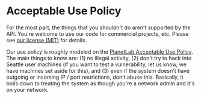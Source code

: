 # Acceptable Use Policy

For the most part, the things that you shouldn't do aren't supported by the API. You're welcome to use our code for commercial projects, etc. Please see [our license (MIT)](../LICENSE) for details. 

Our use policy is roughly modeled on the [PlanetLab Acceptable Use Policy](http://www.planet-lab.org/aup).  The main things to know are: (1) no illegal activity, (2) don't try to hack into Seattle user machines (if you want to test a vulnerability, let us know, we have machines set aside for this), and (3) even if the system doesn't have outgoing or incoming IP / port restrictions, don't abuse this. Basically, it boils down to treating the system as though you're a network admin and it's on your network.
